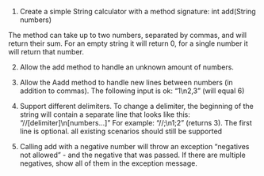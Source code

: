 1. Create a simple String calculator with a method signature: 
int add(String numbers)

The method can take up to two numbers, separated by commas, and will return their sum. For an empty string it will return 0, for a single number it will return that number. 


2. Allow the add method to handle an unknown amount of numbers.


3. Allow the Aadd method to handle new lines between numbers (in addition to commas).
The following input is ok: “1\n2,3” (will equal 6)


4. Support different delimiters. To change a delimiter, the beginning of the string will contain a separate line that looks like this:
“//[delimiter]\n[numbers...]” For example: “//;\n1;2” (returns 3).
The first line is optional. all existing scenarios should still be supported


5. Calling add with a negative number will throw an exception “negatives not allowed” - and the negative that was passed. 
If there are multiple negatives, show all of them in the exception message.
